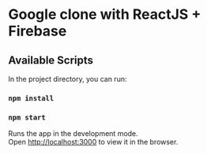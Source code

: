 # Google clone with ReactJS + Firebase

## Available Scripts

In the project directory, you can run:

### `npm install` 
### `npm start`

Runs the app in the development mode.\
Open [http://localhost:3000](http://localhost:3000) to view it in the browser.
